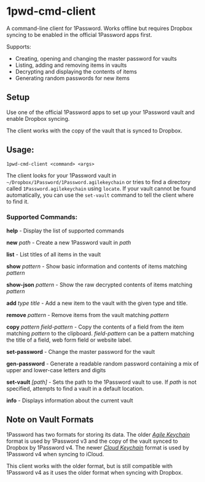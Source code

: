 1pwd-cmd-client
===============

A command-line client for 1Password. Works offline but requires Dropbox syncing to be enabled in the official 1Password apps first.

Supports:
 * Creating, opening and changing the master password for vaults
 * Listing, adding and removing items in vaults
 * Decrypting and displaying the contents of items
 * Generating random passwords for new items

## Setup

Use one of the official 1Password apps to set up your 1Password vault
and enable Dropbox syncing.

The client works with the copy of the vault that is synced to Dropbox.

## Usage:
`1pwd-cmd-client <command> <args>`

The client looks for your 1Password vault in `~/Dropbox/1Password/1Password.agilekeychain` or
tries to find a directory called `1Password.agilekeychain` using `locate`. If your vault cannot be found automatically,
you can use the `set-vault` command to tell the client where to find it.

### Supported Commands:

**help** - Display the list of supported commands

**new** _path_ - Create a new 1Password vault in _path_

**list** - List titles of all items in the vault
 
**show** _pattern_ - Show basic information and contents of items matching _pattern_

**show-json** _pattern_ - Show the raw decrypted contents of items matching _pattern_
 
**add** _type_ _title_ - Add a new item to the vault with the given type and title.

**remove** _pattern_ - Remove items from the vault matching _pattern_
 
**copy** _pattern_ _field-pattern_ - Copy the contents of a field from the item matching _pattern_ to the clipboard.
_field-pattern_ can be a pattern matching the title of a field, web form field or website label.

**set-password** - Change the master password for the vault

**gen-password** - Generate a readable random password containing a mix of upper and lower-case letters and digits

**set-vault** _[path]_ - Sets the path to the 1Password vault to use. If _path_ is not specified, attempts to find a vault in a default location.

**info** - Displays information about the current vault

## Note on Vault Formats

1Password has two formats for storing its data. The older [_Agile Keychain_](http://help.agilebits.com/1Password3/agile_keychain_design.html) format is used by 1Password v3
and the copy of the vault synced to Dropbox by 1Password v4. The newer [_Cloud Keychain_](http://learn.agilebits.com/1Password4/Security/keychain-design.html) format is used by 1Password v4 when syncing to iCloud.

This client works with the older format, but is still compatible with 1Password v4 as it
uses the older format when syncing with Dropbox.
